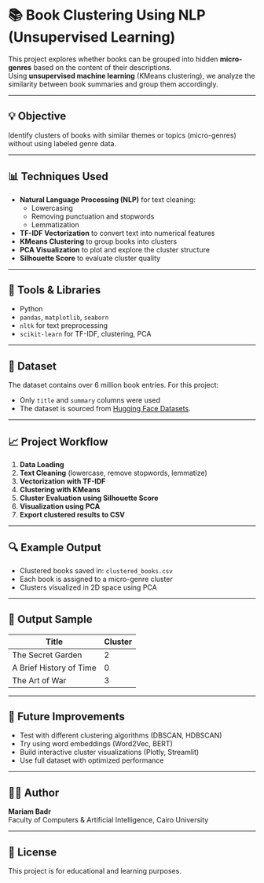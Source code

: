 # 📚 Book Clustering Using NLP (Unsupervised Learning)

This project explores whether books can be grouped into hidden **micro-genres** based on the content of their descriptions.  
Using **unsupervised machine learning** (KMeans clustering), we analyze the similarity between book summaries and group them accordingly.

---

## 💡 Objective

Identify clusters of books with similar themes or topics (micro-genres) without using labeled genre data.

---

## 📊 Techniques Used

- **Natural Language Processing (NLP)** for text cleaning:
  - Lowercasing
  - Removing punctuation and stopwords
  - Lemmatization
- **TF-IDF Vectorization** to convert text into numerical features
- **KMeans Clustering** to group books into clusters
- **PCA Visualization** to plot and explore the cluster structure
- **Silhouette Score** to evaluate cluster quality

---

## 🧠 Tools & Libraries

- Python
- `pandas`, `matplotlib`, `seaborn`
- `nltk` for text preprocessing
- `scikit-learn` for TF-IDF, clustering, PCA

---

## 📁 Dataset

The dataset contains over 6 million book entries. For this project:
- Only `title` and `summary` columns were used
- The dataset is sourced from [Hugging Face Datasets](https://huggingface.co/datasets/BrightData/Goodreads-Books/viewer/default/train?row=3&views%5B%5D=train).

---

## 📈 Project Workflow

1. **Data Loading**
2. **Text Cleaning** (lowercase, remove stopwords, lemmatize)
3. **Vectorization with TF-IDF**
4. **Clustering with KMeans**
5. **Cluster Evaluation using Silhouette Score**
6. **Visualization using PCA**
7. **Export clustered results to CSV**

---

## 🔍 Example Output

- Clustered books saved in: `clustered_books.csv`
- Each book is assigned to a micro-genre cluster
- Clusters visualized in 2D space using PCA

---

## 💾 Output Sample

| Title                         | Cluster |
|------------------------------|---------|
| The Secret Garden            | 2       |
| A Brief History of Time      | 0       |
| The Art of War               | 3       |

---

## 🚀 Future Improvements

- Test with different clustering algorithms (DBSCAN, HDBSCAN)
- Try using word embeddings (Word2Vec, BERT)
- Build interactive cluster visualizations (Plotly, Streamlit)
- Use full dataset with optimized performance

---

## 👩‍💻 Author

**Mariam Badr**  
Faculty of Computers & Artificial Intelligence, Cairo University

---

## 📜 License

This project is for educational and learning purposes.
